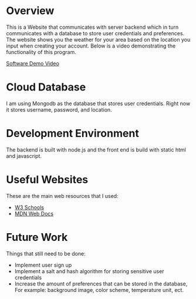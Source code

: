 # Overview

This is a Website that communicates with server backend which in turn communicates with a database to store user credentials and preferences. The website shows you the weather for your area based on the location you input when creating your account. Below is a video demonstrating the functionality of this program.

[Software Demo Video](https://youtu.be/C-8J1NCUXxU)

# Cloud Database

I am using Mongodb as the database that stores user credentials. Right now it stores username, password, and location.

# Development Environment

The backend is built with node.js and the front end is build with static html and javascript.

# Useful Websites

These are the main web resources that I used:

- [W3 Schools](https://www.w3schools.com/nodejs/nodejs_mongodb.asp)
- [MDN Web Docs](https://developer.mozilla.org/en-US/docs/Learn/Server-side/Express_Nodejs/Introduction)

# Future Work

Things that still need to be done:

- Implement user sign up
- Implement a salt and hash algorithm for storing sensitive user credentials
- Increase the amount of preferences that can be stored in the database, For example: background image, color scheme, temperature unit, ect.
